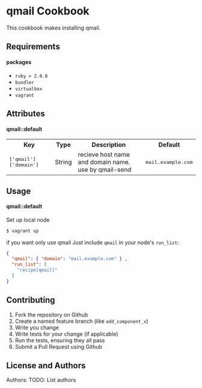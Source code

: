 qmail Cookbook
==============

This cookbook makes installing qmail.

Requirements
------------

#### packages
- `ruby > 2.0.0`
- `bundler`
- `virtualbox`
- `vagrant`

Attributes
----------

#### qmail::default
<table>
  <tr>
    <th>Key</th>
    <th>Type</th>
    <th>Description</th>
    <th>Default</th>
  </tr>
  <tr>
    <td><tt>['qmail']['domain']</tt></td>
    <td>String</td>
    <td>recieve host name and domain name. <br>use by qmail-send</td>
    <td><tt>mail.example.com</tt></td>
  </tr>
</table>

Usage
-----
#### qmail::default

Set up local node

```bash
$ vagrant up
```

if you want only use qmail Just include `qmail` in your node's `run_list`:

```json
{
  "qmail": { "domain": "mail.example.com" } ,
  "run_list": [
    "recipe[qmail]"
  ]
}
```

Contributing
------------

1. Fork the repository on Github
2. Create a named feature branch (like `add_component_x`)
3. Write you change
4. Write tests for your change (if applicable)
5. Run the tests, ensuring they all pass
6. Submit a Pull Request using Github

License and Authors
-------------------
Authors: TODO: List authors
